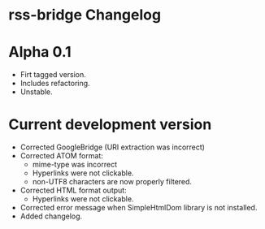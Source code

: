rss-bridge Changelog
===

Alpha 0.1
===
 * Firt tagged version.
 * Includes refactoring.
 * Unstable.

Current development version
===
 * Corrected GoogleBridge (URI extraction was incorrect)
 * Corrected ATOM format:
   * mime-type was incorrect
   * Hyperlinks were not clickable.
   * non-UTF8 characters are now properly filtered.
 * Corrected HTML format output:
   * Hyperlinks were not clickable.
 * Corrected error message when SimpleHtmlDom library is not installed.
 * Added changelog.
 